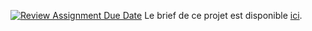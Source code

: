 [![Review Assignment Due Date](https://classroom.github.com/assets/deadline-readme-button-22041afd0340ce965d47ae6ef1cefeee28c7c493a6346c4f15d667ab976d596c.svg)](https://classroom.github.com/a/jV-2pfs_)
Le brief de ce projet est disponible [ici](https://canvas.kadea.academy/courses/2/assignments/201).
